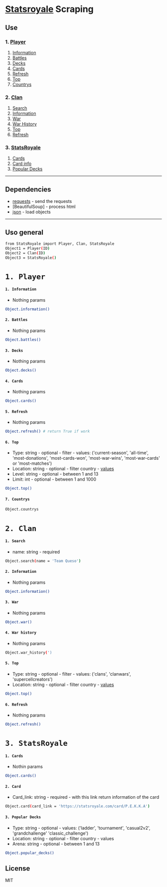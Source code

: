 # [Statsroyale](https://statsroyale.com/) Scraping

## Use      
### 1. [Player](#1-player)
1. [Information](#1-information)
2. [Battles](#2-battles)
3. [Decks](#3-decks)
4. [Cards](#4-cards)
5. [Refresh](#5-refresh)
6. [Top](#6-top)
7. [Countrys](#7-countrys)
### 2. [Clan](#1-clan)
1. [Search](#1-search)
2. [Information](#2-information)
3. [War](#3-war)
4. [War History](#4-war-history)
5. [Top](#5-top)
6. [Refresh](#6-refresh)

### 3. [StatsRoyale](#1-trends)
1. [Cards](#1-cards)
2. [Card info](#2-card)
3. [Popular Decks](#3-populardecks)


- - -
## Dependencies
- [requests] - send the requests
- [BeautifulSoup] - process html
- [json] - load objects
- - -
## Uso general
```sh
from StatsRoyale import Player, Clan, StatsRoyale
Object1 = Player(ID)
Object2 = Clan(ID)
Object3 = StatsRoyale()
```
# `1. Player`
#### `1. Information`
- Nothing params
```sh
Object.information()
```
#### `2. Battles`
- Nothing params
```sh
Object.battles()
```
#### `3. Decks`
- Nothing params
```sh
Object.decks()
```
#### `4. Cards`
- Nothing params

```sh
Object.cards()
```
#### `5. Refresh`
- Nothing params
```sh
Object.refresh() # return True if work
```
#### `6. Top`
- Type: string - optional - filter - values: ('current-season', 'all-time', 'most-donations', 'most-cards-won', 'most-war-wins', 'most-war-cards' or 'most-matches')
- Location: string - optional - filter country - [values](#7-countrys)
- Level: string - optional - between 1 and 13
- Limit: int - optional - between 1 and 1000
```sh
Object.top()
```
#### `7. Countrys`
```sh
Object.countrys
```

# `2. Clan`
#### `1. Search`
- name: string - required
```sh
Object.search(name = 'Team Queso')
```
#### `2. Information`
- Nothing params
```sh
Object.information()
```
#### `3. War`
- Nothing params

```sh
Object.war()
```
#### `4. War history`
- Nothing params

```sh
Object.war_history(')
```
#### `5. Top`
- Type: string - optional - filter - values: ('clans', 'clanwars', 'supercellcreators')
- Location: string - optional - filter country - [values](#7-countrys)
```sh
Object.top()
```
#### `6. Refresh`
- Nothing params

```sh
Object.refresh()
```

# `3. StatsRoyale`
#### `1. Cards`
- Nothin params
```sh
Object.cards()
```
#### `2. Card`
- Card_link: string - required - with this link return information of the card
```sh
Object.card(card_link = 'https://statsroyale.com/card/P.E.K.K.A')
```
#### `3. Popular Decks`
- Type: string - optional - values: ('ladder', 'tournament', 'casual2v2', 'grandchallenge' 'classic_challenge')
- Location: string - optional - filter country - values
- Arena: string - optional - between 1 and 13
```sh
Object.popular_decks()
```

## License
MIT


   [requests]: <https://docs.python-requests.org/en/master/>
   [json]: <https://docs.python.org/3/library/json.html>
